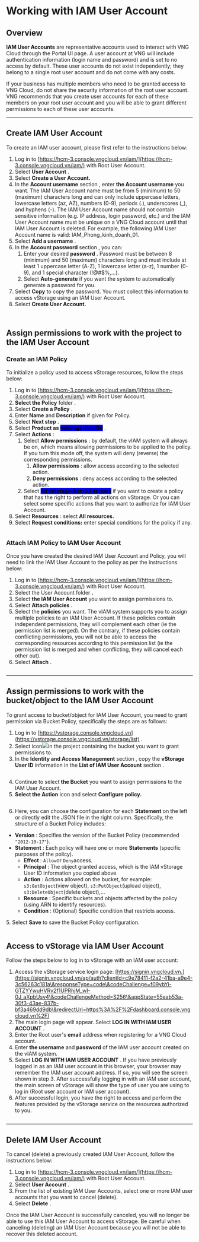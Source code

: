 # Working with IAM User Account

## **Overview** <a href="#tong-quan" id="tong-quan"></a>

**IAM User Accounts** are representative accounts used to interact with VNG Cloud through the Portal UI page. A user account at VNG will include authentication information (login name and password) and is set to no access by default. These user accounts do not exist independently; they belong to a single root user account and do not come with any costs.

If your business has multiple members who need to be granted access to VNG Cloud, do not share the security information of the root user account. VNG recommends that you create user accounts for each of these members on your root user account and you will be able to grant different permissions to each of these user accounts.

***

## Create IAM User Account <a href="#khoi-tao-iam-user-account" id="khoi-tao-iam-user-account"></a>

To create an IAM user account, please first refer to the instructions below:

1. Log in to [https://hcm-3.console.vngcloud.vn/iam/](https://hcm-3.console.vngcloud.vn/iam/) with Root User Account.
2. Select **User Account** .
3. Select **Create a User Account.**
4. In the **Account username** section , enter **the Account username** you want. The IAM User Account name must be from 5 (minimum) to 50 (maximum) characters long and can only include uppercase letters, lowercase letters (az, AZ), numbers (0-9), periods (.), underscores (\_), and hyphens (-). The IAM User Account name should not contain sensitive information (e.g. IP address, login password, etc.) and the IAM User Account name must be unique on a VNG Cloud account until that IAM User Account is deleted. For example, the following IAM User Account name is valid: IAM\_Phong\_kinh\_doanh\_01.
5. Select **Add a username** .
6. In the **Account password** section , you can:
   1. Enter your desired **password** . Password must be between 8 (minimum) and 50 (maximum) characters long and must include at least 1 uppercase letter (A-Z), 1 lowercase letter (a-z), 1 number (0-9), and 1 special character (!@#$%,...).
   2. Select **Auto-generate** if you want the system to automatically generate a password for you.
7. Select **Copy** to copy the password. You must collect this information to access vStorage using an IAM User Account.
8. Select **Create User Account.**

<figure><img src="../../../../.gitbook/assets/image (4) (1) (1) (1) (1).png" alt=""><figcaption></figcaption></figure>

<figure><img src="../../../../.gitbook/assets/image (6) (1) (1) (1).png" alt=""><figcaption></figcaption></figure>

## Assign permissions to work with the project to the IAM User Account <a href="#phan-quyen-lam-viec-voi-project-vstorage-api-cho-service-account" id="phan-quyen-lam-viec-voi-project-vstorage-api-cho-service-account"></a>

### Create an IAM Policy <a href="#khoi-tao-iam-policy" id="khoi-tao-iam-policy"></a>

To initialize a policy used to access vStorage resources, follow the steps below:

1. Log in to [https://hcm-3.console.vngcloud.vn/iam/](https://hcm-3.console.vngcloud.vn/iam/) with Root User Account.
2. **Select the Policy** folder .
3. Select **Create a Policy** .
4. Enter **Name** and **Description** if given for Policy.
5. Select **Next step** .
6. Select **Product as&#x20;**<mark style="background-color:blue;">**vstorage-hcm04**</mark> .
7. Select **Actions** :
   1. Select **Allow permissions** : by default, the vIAM system will always be on, which means allowing permissions to be applied to the policy. If you turn this mode off, the system will deny (reverse) the corresponding permissions.
      1. **Allow permissions** : allow access according to the selected action.
      2. **Deny permissions** : deny access according to the selected action.
   2. Select <mark style="background-color:blue;">**All vstorage-hcm04 actions**</mark> if you want to create a policy that has the right to perform all actions on vStorage. Or you can select some specific actions that you want to authorize for IAM User Account.
8. Select **Resources** : select **All resources.**
9. Select **Request conditions:** enter special conditions for the policy if any.

<figure><img src="../../../../.gitbook/assets/image (7) (1) (1) (1).png" alt=""><figcaption></figcaption></figure>

### Attach IAM Policy to IAM User Account <a href="#attach-iam-policy-vao-iam-user-account" id="attach-iam-policy-vao-iam-user-account"></a>

Once you have created the desired IAM User Account and Policy, you will need to link the IAM User Account to the policy as per the instructions below:

1. Log in to [https://hcm-3.console.vngcloud.vn/iam/](https://hcm-3.console.vngcloud.vn/iam/) with Root User Account.
2. Select the User Account folder **.**
3. Select **the IAM User Account** you want to assign permissions to.
4. Select **Attach policies** .
5. Select the **policies** you want. The vIAM system supports you to assign multiple policies to an IAM User Account. If these policies contain independent permissions, they will complement each other (ie the permission list is merged). On the contrary, if these policies contain conflicting permissions, you will not be able to access the corresponding resources according to this permission list (ie the permission list is merged and when conflicting, they will cancel each other out).
6. Select **Attach** .

<figure><img src="../../../../.gitbook/assets/image (8) (1) (1) (1).png" alt=""><figcaption></figcaption></figure>

***

## Assign permissions to work with the bucket/object to the IAM User Account <a href="#phan-quyen-truy-cap-vao-project-cho-iam-user-account" id="phan-quyen-truy-cap-vao-project-cho-iam-user-account"></a>

To grant access to bucket/object for IAM User Account, you need to grant permission via Bucket Policy, specifically the steps are as follows:

1. Log in to [https://vstorage.console.vngcloud.vn](https://vstorage.console.vngcloud.vn/storage/list) .
2. Select icon![](https://docs.vngcloud.vn/~gitbook/image?url=https%3A%2F%2F3672463924-files.gitbook.io%2F%7E%2Ffiles%2Fv0%2Fb%2Fgitbook-x-prod.appspot.com%2Fo%2Fspaces%252FB0NrrrdJdpYOYzRkbWp5%252Fuploads%252F2Ye0SwJ9LL3dubdbJhKn%252Fimage.png%3Falt%3Dmedia%26token%3Dcee711e0-ec36-4c9d-ab5f-c8537e348626\&width=300\&dpr=4\&quality=100\&sign=d8575ee1\&sv=2)in the project containing the bucket you want to grant permissions to.
3. In the **Identity and Access Management** section , copy the **vStorage User ID** information in the **List of IAM User Account** section .

<figure><img src="../../../../.gitbook/assets/image (9) (1) (1).png" alt=""><figcaption></figcaption></figure>

4. Continue to select **the Bucket** you want to assign permissions to the IAM User Account.
5. **Select the Action** icon and select **Configure policy.**

<figure><img src="../../../../.gitbook/assets/image (10) (1) (1).png" alt=""><figcaption></figcaption></figure>

6. Here, you can choose the configuration for each **Statement** on the left or directly edit the JSON file in the right column. Specifically, the structure of a Bucket Policy includes:

* **Version** : Specifies the version of the Bucket Policy (recommended `"2012-10-17"`).
* **Statement** : Each policy will have one or more **Statements** (specific purposes of the policy).
  * **Effect** : `Allow`or `Deny`access.
  * **Principal** : The object granted access, which is the IAM vStorage User ID information you copied above
  * **Action** : Actions allowed on the bucket, for example: `s3:GetObject`(view object), `s3:PutObject`(upload object), `s3:DeleteObject`(delete object),…
  * **Resource** : Specific buckets and objects affected by the policy (using ARN to identify resources).
  * **Condition** : (Optional) Specific condition that restricts access.

5\. Select **Save** to save the Bucket Policy configuration.

<figure><img src="../../../../.gitbook/assets/image (11) (1).png" alt=""><figcaption></figcaption></figure>

## Access to vStorage via IAM User Account <a href="#thuc-hien-truy-cap-vao-vstorage-thong-qua-iam-user-account" id="thuc-hien-truy-cap-vao-vstorage-thong-qua-iam-user-account"></a>

Follow the steps below to log in to vStorage with an IAM user account:

1. Access the vStorage service login page: [https://signin.vngcloud.vn.](https://signin.vngcloud.vn/ap/auth?clientId=c9e78411-f2a2-41ba-a9e4-3c56263c181a\&responseType=code\&codeChallenge=f09ybYi-GTZYYwuHVRv2f1UPRhjM_wI-0J_aXpbUsv4\&codeChallengeMethod=S256\&appState=55eab53a-30f3-43ae-837b-bf3a469dd9db\&redirectUri=https%3A%2F%2Fdashboard.console.vngcloud.vn%2F)
2. The main login page will appear. Select **LOG IN WITH IAM USER ACCOUNT** .
3. Enter the Root user's **email** address when registering for a VNG Cloud account.
4. Enter **the username** and **password** of the IAM user account created on the vIAM system.
5. Select **LOG IN WITH IAM USER ACCOUNT** . If you have previously logged in as an IAM user account in this browser, your browser may remember the IAM user account address. If so, you will see the screen shown in step 3. After successfully logging in with an IAM user account, the main screen of vStorage will show the type of user you are using to log in (Root user account or IAM user account).
6. After successful login, you have the right to access and perform the features provided by the vStorage service on the resources authorized to you.

<figure><img src="../../../../.gitbook/assets/image (12) (1).png" alt=""><figcaption></figcaption></figure>

***

## Delete IAM User Account <a href="#xoa-iam-user-account" id="xoa-iam-user-account"></a>

To cancel (delete) a previously created IAM User Account, follow the instructions below:

1. Log in to [https://hcm-3.console.vngcloud.vn/iam/](https://hcm-3.console.vngcloud.vn/iam/) with Root User Account.
2. Select **User Account** .
3. From the list of existing IAM User Accounts, select one or more IAM user accounts that you want to cancel (delete).
4. Select **Delete** .

Once the IAM User Account is successfully canceled, you will no longer be able to use this IAM User Account to access vStorage. Be careful when canceling (deleting) an IAM User Account because you will not be able to recover this deleted account.
